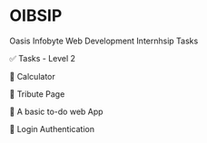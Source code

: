 # OIBSIP
Oasis Infobyte Web Development Internhsip Tasks


:white_check_mark: Tasks - Level 2

🚀 Calculator

🚀 Tribute Page

🚀 A basic to-do web App

🚀 Login Authentication


